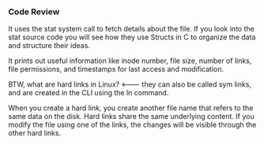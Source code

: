 ### Code Review

It uses the stat system call to fetch details about the file. If you look into the stat source code you will see how they use Structs in C to organize the data and structure their ideas.

It prints out useful information like inode number, file size, number of links, file permissions, and timestamps for last access and modification.


BTW, what are hard links in Linux? <--- they can also be called sym links, and are created in the CLI using the ln command.

When you create a hard link, you create another file name that refers to the same data on the disk. Hard links share the same underlying content. If you modify the file using one of the links, the changes will be visible through the other hard links.